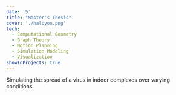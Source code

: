 ```yaml
---
date: '5'
title: "Master's Thesis"
cover: './halcyon.png'
tech:
  - Computational Geometry
  - Graph Theory
  - Motion Planning
  - Simulation Modeling
  - Visualization
showInProjects: true
---
```


Simulating the spread of a virus in indoor complexes over varying conditions
